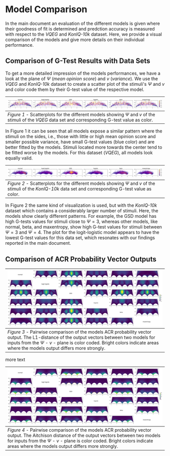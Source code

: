 # Model Comparison
In the main document an evaluation of the different models is given where their goodness of fit is determined and predction accuracy is measured with respect to the *VQEG* and *KonIQ-10k* dataset.
Here, we provide a visual comparison of the models and give more details on their individual performance.

## Comparison of G-Test Results with Data Sets
To get a more detailed impression of the models performances, we have a look at the plane of $\Psi$ (*mean opinion score*) and $v$  (*variance*).
We use the *VQEG* and *KonIQ-10k* dataset to create a scatter plot of the stimuli's $\Psi$ and $v$ and color code them by their G-test value of the respective model.

| ![G-test results on VQEG dataset](figures/row_gtest-vqeg.svg) |
| --- |
| *Figure 1* - Scatterplots for the different models showing $\Psi$ and $v$ of the stimuli of the *VQEG* data set and corresponding G-test value as color. |

In Figure 1 it can be seen that all models expose a similar pattern where the stimuli on the sides, i.e., those with little or high mean opinion score and smaller possible variance, have small G-test values (blue color) and are better fitted by the models.
Stimuli located more towards the center tend to be fitted worse by the models.
For this dataset (*VQEG*), all models look equally valid.

| ![G-test results on KONIQ dataset](figures/row_gtest-koniq.svg) |
| --- |
| *Figure 2* - Scatterplots for the different models showing $\Psi$ and $v$ of the stimuli of the *KonIQ-10k* data set and corresponding G-test value as color. |

In Figure 2 the same kind of visualization is used, but with the *KonIQ-10k* dataset which contains a considerably larger number of stimuli.
Here, the models show clearly different patterns.
For example, the GSD model has high G-tests values for stimuli close to $\Psi=3$, whereas other models, like normal, beta, and maxentropy, show high G-test values for stimuli between $\Psi=3$ and $\Psi=4$.
The plot for the logit-logistic model appears to have the lowest G-test values for this data set, which resonates with our findings reported in the main document. 


## Comparison of ACR Probability Vector Outputs

| ![L1-distances of ACR outputs](figures/matrix_l1dist.svg) |
| --- |
| *Figure 3* - Pairwise comparison of the models ACR probability vector output. The L1-distance of the output vectors between two models for inputs from the $\Psi$ - $v$ - plane is color coded. Bright colors indicate areas where the models output differs more strongly. | 

more text

| ![Aitchison distances of ACR outputs](figures/matrix_aitchison.svg) |
| --- |
| *Figure 4* - Pairwise comparison of the models ACR probability vector output. The Aitchison distance of the output vectors between two models for inputs from the $\Psi$ - $v$ - plane is color coded. Bright colors indicate areas where the models output differs more strongly. |
